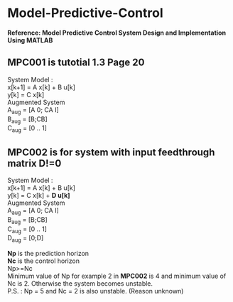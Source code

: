 
# Model-Predictive-Control
 **Reference: Model Predictive Control System Design and Implementation Using MATLAB**

## MPC001 is tutotial 1.3 Page 20 <br/>
System Model : <br/>
x[k+1] = A x[k] + B u[k] <br/>
y[k] = C x[k] <br/>
Augmented System <br/>
A<sub>aug</sub> = [A 0; CA I]  <br/>
B<sub>aug</sub> = [B;CB] <br/>
C<sub>aug</sub> = [0 .. 1] <br/>

## MPC002 is for system with input feedthrough matrix D!=0
System Model : <br/>
x[k+1] = A x[k] + B u[k] <br/>
y[k] = C x[k] + **D u[k]** <br/>
Augmented System <br/>
A<sub>aug</sub> = [A 0; CA I]  <br/>
B<sub>aug</sub> = [B;CB] <br/>
C<sub>aug</sub> = [0 .. 1] <br/>
D<sub>aug</sub> = [0;D]

**Np** is the prediction horizon <br/>
**Nc** is the control horizon <br/>
Np>=Nc<br/>
Minimum value of Np for example 2 in **MPC002** is 4 and minimum value of Nc is 2. Otherwise the system becomes unstable. <br/>
P.S. : Np = 5 and Nc = 2 is also unstable. (Reason unknown)
                   
